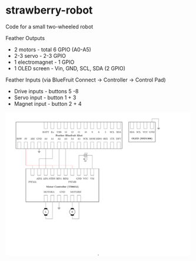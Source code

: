 # strawberry-robot
Code for a small two-wheeled robot

Feather Outputs
* 2 motors - total 6 GPIO (A0-A5)
* 2-3 servo - 2-3 GPIO 
* 1 electromagnet - 1 GPIO
* 1 OLED screen - Vin, GND, SCL, SDA (2 GPIO)

Feather Inputs (via BlueFruit Connect -> Controller -> Control Pad)
* Drive inputs - buttons 5 -8
* Servo input - button 1 + 3
* Magnet input - button 2 + 4

<img src="./Diagram.svg">


